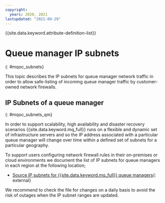 ```yaml
---
copyright:
  years: 2020, 2021
lastupdated: "2021-09-29"
---
```


{{site.data.keyword.attribute-definition-list}}

# Queue manager IP subnets
{: #mqoc_subnets}

This topic describes the IP subnets for queue manager network traffic in order to allow safe-listing of incoming queue manager traffic by customer-owned network firewalls.

## IP Subnets of a queue manager
{: #mqoc_subnets_qm}

In order to support scalability, high availability and disaster recovery scenarios {{site.data.keyword.mq_full}} runs on a flexible and dynamic set of infrastructure servers and so the IP address associated with a particular queue manager will change over time within a defined set of subnets for a particular geography.

To support users configuring network firewall rules in their on-premises or cloud environments we document the list of IP subnets for queue managers in each region at the following location;

- [Source IP subnets for {{site.data.keyword.mq_full}} queue managers](https://ibm.biz/mqcloud-workerip){: external}

We recommend to check the file for changes on a daily basis to avoid the risk of outages when the IP subnet ranges are updated.
